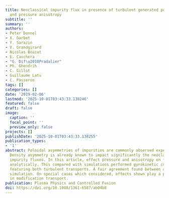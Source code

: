 ```yaml
---
title: Neoclassical impurity flux in presence of turbulent generated poloidal asymmetries
  and pressure anisotropy
subtitle: ''
summary: ''
authors:
- Peter Donnel
- X. Garbet
- Y. Sarazin
- V. Grandgirard
- Nicolas Bouzat
- E. Caschera
- "G. Dif\u2010Pradalier"
- Ph. Ghendrih
- C. Gillot
- Guillaume Latu
- C. Passeron
tags: []
categories: []
date: '2019-02-06'
lastmod: '2025-10-01T03:43:33.138246'
featured: false
draft: false
image:
  caption: ''
  focal_point: ''
  preview_only: false
projects: []
publishDate: '2025-10-01T03:43:33.138255'
publication_types:
- '1'
abstract: Poloidal asymmetries of impurities are commonly observed experimentally.
  Density asymmetry is already known to impact significantly the neoclassical prediction
  impurity fluxes. In this article, effect pressure and anisotropy on flux derived
  analytically. This compared with simulations performed gyrokinetic code GYSELA,
  featuring both turbulent transports. A fair agreement found between analytical result
  simulation. On special cases which considered, effects shown play a prominent role
  in modification transport.
publication: Plasma Physics and Controlled Fusion
doi: https://doi.org/10.1088/1361-6587/ab04b8
---
```

